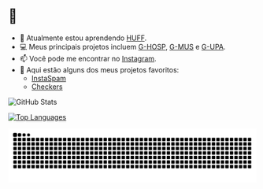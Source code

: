 # 👋

- 🌱 Atualmente estou aprendendo [HUFF](https://huff.sh).
- 💻 Meus principais projetos incluem [G-HOSP](https://www.inovadora.com.br/ghosp.html), [G-MUS](https://www.inovadora.com.br/gmus.html) e [G-UPA](https://www.inovadora.com.br/gupa.html).
- 📫 Você pode me encontrar no [Instagram](https://www.instagram.com/criminalclout).
- 🌟 Aqui estão alguns dos meus projetos favoritos:
  - [InstaSpam](https://github.com/criminalinfluencer/instaspam)
  - [Checkers](https://github.com/criminalinfluencer/ch-s)

![GitHub Stats](https://github-readme-stats.vercel.app/api?username=brunogallo&show_icons=true&theme=dark)

[![Top Languages](https://github-readme-stats.vercel.app/api/top-langs/?username=brunogallo&layout=compact&theme=dark)](https://github.com/brunogallo)

![Snake animation](https://raw.githubusercontent.com/criminalinfluencer/criminalinfluencer/output/snake.svg)
